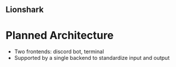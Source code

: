 ## Lionshark

# Planned Architecture

- Two frontends: discord bot, terminal 
- Supported by a single backend to standardize input and output



